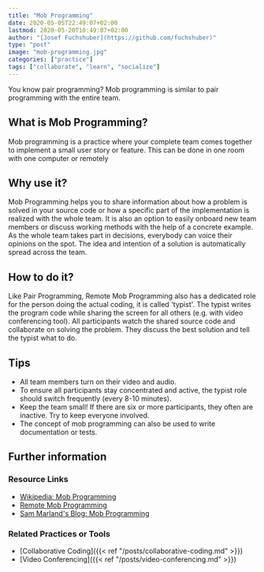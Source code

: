 ```yaml
---
title: "Mob Programming"
date: 2020-05-05T22:49:07+02:00
lastmod: 2020-05-20T10:49:07+02:00
author: "[Josef Fuchshuber](https://github.com/fuchshuber)"
type: "post"
image: "mob-programming.jpg"
categories: ["practice"]
tags: ["collaborate", "learn", "socialize"]
---
```


You know pair programming? Mob programming is similar to pair programming with the entire team.
<!--more-->

## What is Mob Programming?

Mob programming is a practice where your complete team comes together to implement a small user story or feature. This can be done in one room with one computer or remotely

## Why use it?

Mob Programming helps you to share information about how a problem is solved in your source code or how a specific part of the implementation is realized with the whole team. It is also an option to easily onboard new team members or discuss working methods with the help of a concrete example.
As the whole team takes part in decisions, everybody can voice their opinions on the spot. The idea and intention of a solution is automatically spread across the team.

## How to do it?

Like Pair Programming, Remote Mob Programming also has a dedicated role for the person doing the actual coding, it is called 'typist'. The typist writes the program code while sharing the screen for all others (e.g. with video conferencing tool). All participants watch the shared source code and collaborate on solving the problem. They discuss the best solution and tell the typist what to do.

## Tips

* All team members turn on their video and audio.
* To ensure all participants stay concentrated and active, the typist role should switch frequently (every 8-10 minutes).
* Keep the team small! If there are six or more participants, they often are inactive. Try to keep everyone involved.
* The concept of mob programming can also be used to write documentation or tests.

## Further information

### Resource Links

* [Wikipedia: Mob Programming](https://en.wikipedia.org/wiki/Mob_programming)
* [Remote Mob Programming](https://www.remotemobprogramming.org/)
* [Sam Marland's Blog: Mob Programming](https://blog.marland.io/mob-programming/)

### Related Practices or Tools

* [Collaborative Coding]({{< ref "/posts/collaborative-coding.md" >}})
* [Video Conferencing]({{< ref "/posts/video-conferencing.md" >}})
